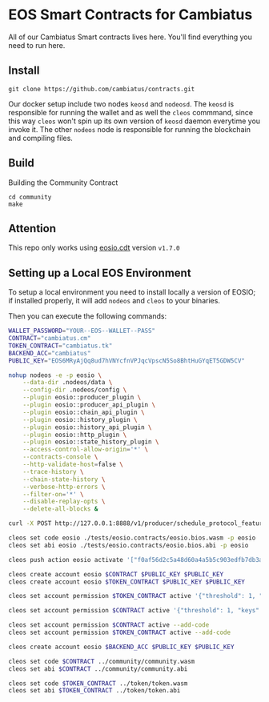 # EOS Smart Contracts for Cambiatus

All of our Cambiatus Smart contracts lives here. You'll find everything you need to run here.

## Install

```
git clone https://github.com/cambiatus/contracts.git
```

Our docker setup include two nodes `keosd` and `nodeosd`. The `keosd` is responsible for running the wallet and as well the `cleos` commmand, since this way `cleos` won't spin up its own version of `keosd` daemon everytime you invoke it. The other `nodeos` node is responsible for running the blockchain and compiling files.

## Build

Building the Community Contract

```
cd community
make
```

## Attention

This repo only works using [eosio.cdt](https://github.com/EOSIO/eosio.cdt/releases/tag/v1.7.0) version `v1.7.0`

## Setting up a Local EOS Environment

To setup a local environment you need to install locally a version of EOSIO;
if installed properly, it will add `nodeos` and `cleos` to your binaries.

Then you can execute the following commands:

```sh
WALLET_PASSWORD="YOUR--EOS--WALLET--PASS"
CONTRACT="cambiatus.cm"
TOKEN_CONTRACT="cambiatus.tk"
BACKEND_ACC="cambiatus"
PUBLIC_KEY="EOS6MRyAjQq8ud7hVNYcfnVPJqcVpscN5So8BhtHuGYqET5GDW5CV"

nohup nodeos -e -p eosio \
    --data-dir .nodeos/data \
    --config-dir .nodeos/config \
    --plugin eosio::producer_plugin \
    --plugin eosio::producer_api_plugin \
    --plugin eosio::chain_api_plugin \
    --plugin eosio::history_plugin \
    --plugin eosio::history_api_plugin \
    --plugin eosio::http_plugin \
    --plugin eosio::state_history_plugin \
    --access-control-allow-origin='*' \
    --contracts-console \
    --http-validate-host=false \
    --trace-history \
    --chain-state-history \
    --verbose-http-errors \
    --filter-on='*' \
    --disable-replay-opts \
    --delete-all-blocks &

curl -X POST http://127.0.0.1:8888/v1/producer/schedule_protocol_feature_activations -d '{"protocol_features_to_activate": ["0ec7e080177b2c02b278d5088611686b49d739925a92d9bfcacd7fc6b74053bd"]}'

cleos set code eosio ./tests/eosio.contracts/eosio.bios.wasm -p eosio
cleos set abi eosio ./tests/eosio.contracts/eosio.bios.abi -p eosio

cleos push action eosio activate '["f0af56d2c5a48d60a4a5b5c903edfb7db3a736a94ed589d0b797df33ff9d3e1d"]' -p eosio # GET_SENDER

cleos create account eosio $CONTRACT $PUBLIC_KEY $PUBLIC_KEY
cleos create account eosio $TOKEN_CONTRACT $PUBLIC_KEY $PUBLIC_KEY

cleos set account permission $TOKEN_CONTRACT active '{"threshold": 1, "keys": [{"key": "'$PUBLIC_KEY'", "weight": 1}], "accounts": [{"permission": {"actor": "'$CONTRACT'", "permission": "eosio.code"}, "weight": 1}]}' owner

cleos set account permission $CONTRACT active '{"threshold": 1, "keys": [{"key": "'$PUBLIC_KEY'", "weight": 1}], "accounts": [{"permission": {"actor": "'$TOKEN_CONTRACT'", "permission": "eosio.code"}, "weight": 1}]}' owner

cleos set account permission $CONTRACT active --add-code
cleos set account permission $TOKEN_CONTRACT active --add-code

cleos create account eosio $BACKEND_ACC $PUBLIC_KEY $PUBLIC_KEY

cleos set code $CONTRACT ../community/community.wasm
cleos set abi $CONTRACT ../community/community.abi

cleos set code $TOKEN_CONTRACT ../token/token.wasm
cleos set abi $TOKEN_CONTRACT ../token/token.abi
```
